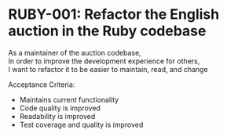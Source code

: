 # RUBY-001: Refactor the English auction in the Ruby codebase

As a maintainer of the auction codebase,<br/>
In order to improve the development experience for others,<br/>
I want to refactor it to be easier to maintain, read, and change

Acceptance Criteria:
* Maintains current functionality
* Code quality is improved
* Readability is improved
* Test coverage and quality is improved
